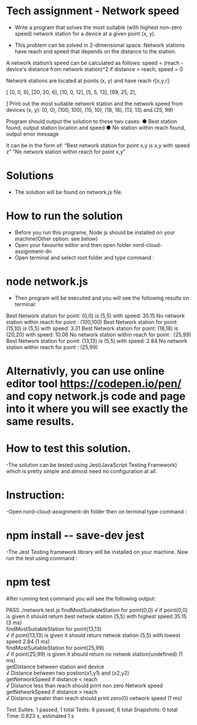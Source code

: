 # Tech assignment - Network speed 
- Write a program that solves the most suitable (with highest non-zero speed) network station for a device at a  given point (x, y).

- This problem can be solved in 2-dimensional space. Network stations have reach and speed
that depends on the distance to the station.

A network station’s speed can be calculated as follows:
  speed = (reach - device's distance from network station)^2
  if distance > reach, speed = 0

Network stations are located at points (x, y) and have reach r[x,y,r]:
  
  [
  [0,  0,  9],
  [20, 20, 6],
  [10, 0, 12],
  [5, 5,  13],
  [99, 25, 2],

]
Print out the most suitable network station and the network speed from devices (x, y):
(0, 0), (100, 100), (15, 10), (18, 18), (13, 13) and (25, 99)

Program should output the solution to these two cases:
● Best station found, output station location and speed
● No station within reach found, output error message

It can be in the form of:
  “Best network station for point x,y is x,y with speed z”
  “No network station within reach for point x,y”

# Solutions
- The solution will be found on network.js file.
# How to run the solution
- Before you run this programe, Node js should be installed on your machine(Other option: see below)
- Open your favourite editor and then open folder nord-cloud-assignment-dn
- Open terminal and select root folder and type command :

 # node network.js
- Then program will be executed and you will see the following results on terminal:

Best Network station for point: (0,0) is (5,5) with speed: 35.15
No network station within reach for point : (100,100)
Best Network station for point: (15,10) is (5,5) with speed: 3.31
Best Network station for point: (18,18) is (20,20) with speed: 10.06
No network station within reach for point : (25,99)
Best Network station for point: (13,13) is (5,5) with speed: 2.84
No network station within reach for point : (25,99)

# Alternativly, you can use online editor tool https://codepen.io/pen/ and copy network.js code and page into it where you will see exactly the same results.       

# How to test this solution.
-The solution can be tested using Jest(JavaScript Testing Framework) which is pretty simple and almost need no configuration at all.

# Instruction: 
-Open nord-cloud-assignment-dn folder then on terminal type command :
 # npm install -- save-dev jest
 -The Jest Testing framework library will be installed on your machine. Now run the test using command :
 #  npm test
 
 After running test command you will see the following output: 

  PASS  ./network.test.js
  findMostSuitableStation for point(0,0)
    √ if point(0,0) is given it should return best netwok station (5,5) with highest speed 35.15 (3 ms)                     
  findMostSuitableStation for point(13,13)                                                                                  
    √ if point(13,13) is given it should return netwok station (5,5) with lowest speed 2.84 (1 ms)                          
  findMostSuitableStation for point(25,99)                                                                                  
    √ if point(25,99) is given it should return no netwok station(undefined) (1 ms)                                         
  getDistance between station and device                                                                                    
    √ Distance between two postion(x1,y1) and (x2,y2)                                                                       
  getNetworkSpeed if distance < reach                                                                                       
    √ Distance less than reach should print non zero Network speed                                                          
  getNetworkSpeed if distance > reach                                                                                       
    √ Distance greater than reach should print  zero(0) network speed (1 ms)                                                
                                                                                                                            
Test Suites: 1 passed, 1 total
Tests:       6 passed, 6 total
Snapshots:   0 total
Time:        0.823 s, estimated 1 s
